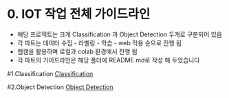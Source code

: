 # 0. IOT 작업 전체 가이드라인

- 해당 프로젝트는 크게 Classification 과 Object Detection 두개로 구분되어 있음
- 각 파트는 데이터 수집 - 라벨링 - 학습 - web 적용 순으로 진행 됨
- 웹캠을 활용하며 로컬과 colab 환경에서 진행 됨
- 각 파트의 가이드라인은 해당 폴더에 README.md로 작성 해 두었습니다 

#1.Classification 
[Classification](https://github.com/crimama/clf_obj/tree/main/1_classification)

#2.Object Detection 
[Object Detection](https://github.com/crimama/clf_obj/tree/main/2_object_detection)
